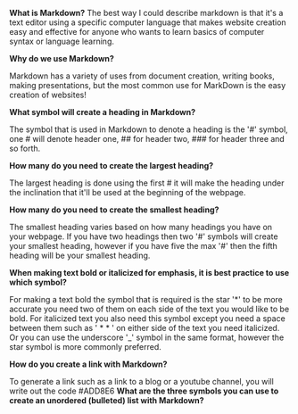 **What is Markdown?**
The best way I could describe markdown is that it's a text editor using a specific computer language that makes website creation easy and effective for anyone who wants to learn basics of computer syntax or language learning.

**Why do we use Markdown?**

Markdown has a variety of uses from document creation, writing books, making presentations, but the most common use for MarkDown is the easy creation of websites!

**What symbol will create a heading in Markdown?**

The symbol that is used in Markdown to denote a heading is the '#' symbol, one # will denote header one, ## for header two, ### for header three and so forth.

**How many do you need to create the largest heading?**

The largest heading is done using the first # it will make the heading under the inclination that it'll be used at the beginning of the webpage.

**How many do you need to create the smallest heading?**

The smallest heading varies based on how many headings you have on your webpage. If you have two headings then two '#' symbols will create your smallest heading, however if you have five the max '#' then the fifth heading will be your smallest heading.

**When making text bold or italicized for emphasis, it is best practice to use which symbol?**

For making a text bold the symbol that is required is the star '*' to be more accurate you need two of them on each side of the text you would like to be bold. For italicized text you also need this symbol except you need a space between them such as ' * * ' on either side of the text you need italicized. Or you can use the underscore '_' symbol in the same format, however the star symbol is more commonly preferred.

**How do you create a link with Markdown?**

To generate a link such as a link to a blog or a youtube channel, you will write out the code #ADD8E6 
**What are the three symbols you can use to create an unordered (bulleted) list with Markdown?**

